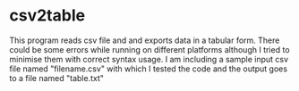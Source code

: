 # csv2table
This program reads csv file and and exports data in a tabular form. There could be some errors while running on different platforms although I tried to minimise them with correct syntax usage. I am including a sample input csv file named "filename.csv" with which I tested the code and the output goes to a file named "table.txt"
